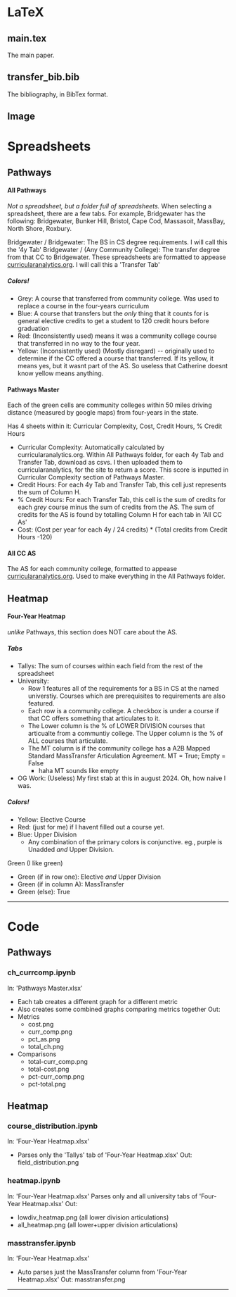 
# LaTeX

## main.tex
The main paper.

## transfer_bib.bib
The bibliography, in BibTex format. 

## Image

# Spreadsheets
## Pathways
#### All Pathways
*Not a spreadsheet, but a folder full of spreadsheets.*
When selecting a spreadsheet, there are a few tabs. For example, Bridgewater has the following:
Bridgewater, Bunker Hill, Bristol, Cape Cod, Massasoit, MassBay, North Shore, Roxbury.

Bridgewater / Bridgewater: The BS in CS degree requirements. 
	I will call this the '4y Tab'
Bridgewater / (Any Community College): The transfer degree from that CC to Bridgewater. 
These spreadsheets are formatted to appease [curricularanalytics.org](curricularanalytics.org). 
	I will call this a 'Transfer Tab'

##### Colors!
- Grey: A course that transferred from community college. Was used to replace a course in the four-years curriculum
- Blue: A course that transfers but the *only* thing that it counts for is general elective credits to get a student to 120 credit hours before graduation
- Red: (Inconsistently used) means it was a community college course that transferred in no way to the four year.
- Yellow: (Inconsistently used) (Mostly disregard) -- originally used to determine if the CC offered a course that transferred. If its yellow, it means yes, but it wasnt part of the AS. So useless that Catherine doesnt know yellow means anything. 

#### **Pathways Master**
Each of the green cells are community colleges within 50 miles driving distance (measured by google maps) from four-years in the state.

Has 4 sheets within it: Curricular Complexity, Cost, Credit Hours, % Credit Hours
- Curricular Complexity: Automatically calculated by curricularanalytics.org. Within All Pathways folder, for each 4y Tab and Transfer Tab, download as csvs. I then uploaded them to curricularanalytics, for the site to return a score. This score is inputted in Curricular Complexity section of Pathways Master.
- Credit Hours: For each 4y Tab and Transfer Tab, this cell just represents the sum of Column H. 
- % Credit Hours: For each Transfer Tab, this cell is the sum of credits for each *grey* course minus the sum of credits from the AS. The sum of credits for the AS is found by totalling Column H for each tab in 'All CC As'
- Cost: (Cost per year for each 4y / 24 credits) * (Total credits from Credit Hours -120)

#### All CC AS
The AS for each community college, formatted to appease [curricularanalytics.org](curricularanalytics.org). Used to make everything in the All Pathways folder.


## Heatmap
#### Four-Year Heatmap
*unlike* Pathways, this section does NOT care about the AS.

##### Tabs
- Tallys: The sum of courses within each field from the rest of the spreadsheet
- University: 
	- Row 1 features all of the requirements for a BS in CS at the named universtiy. Courses which are prerequisites to requirements are also featured.
	- Each row is a community college. A checkbox is under a course if that CC offers something that articulates to it. 
	- The Lower column is the % of LOWER DIVISION courses that articualte from a communtiy college. The Upper column is the % of ALL courses that articulate. 
	- The MT column is if the community college has a A2B Mapped Standard MassTransfer Articulation Agreement. MT = True; Empty = False
		- haha MT sounds like empty
- OG Work: (Useless) My first stab at this in august 2024. Oh, how naive I was.

##### Colors!
- Yellow: Elective Course
- Red: (just for me) if I havent filled out a course yet.
- Blue: Upper Division
	- Any combination of the primary colors is conjunctive. eg., purple is Unadded *and* Upper Division. 

Green (I like green)
- Green (if in row one): Elective *and* Upper Division
- Green (if in column A): MassTransfer
- Green (else): True
---
# Code

## Pathways
### ch_currcomp.ipynb
In: 'Pathways Master.xlsx'
- Each tab creates a different graph for a different metric
- Also creates some combined graphs comparing metrics together
Out:
- Metrics
	- cost.png
	- curr_comp.png
	- pct_as.png
	- total_ch.png
- Comparisons
	- total-curr_comp.png
	- total-cost.png
	- pct-curr_comp.png
	- pct-total.png


## Heatmap
### course_distribution.ipynb
In: 'Four-Year Heatmap.xlsx' 
- Parses only the 'Tallys' tab of 'Four-Year Heatmap.xlsx' 
Out: field_distribution.png

### heatmap.ipynb
In: 'Four-Year Heatmap.xlsx' 
	Parses only and all university tabs of 'Four-Year Heatmap.xlsx' 
Out: 
- lowdiv_heatmap.png (all lower division articulations)
- all_heatmap.png (all lower+upper division articulations)

### masstransfer.ipynb
In: 'Four-Year Heatmap.xlsx' 
- Auto parses just the MassTransfer column from 'Four-Year Heatmap.xlsx' 
Out:  masstransfer.png
---




